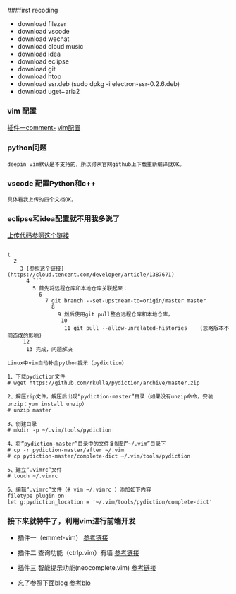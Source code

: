 ###first recoding

- download filezer
- download vscode
- download wechat
- download cloud music
- download idea
- download eclipse
- download git
- download htop
- download ssr.deb (sudo dpkg -i electron-ssr-0.2.6.deb) 
- download uget+aria2

### vim 配置
[插件一comment-](https://github.com/wincent/command-t/blob/master/doc/command-t.txt)
[vim配置](www.jianshu.com/p/0a3508fde49d)

### python问题
```
deepin vim默认是不支持的，所以得从官网github上下载重新编译就OK。
```

### vscode 配置Python和c++
```
具体看我上传的四个文档OK。

```
### eclipse和idea配置就不用我多说了

[上传代码参照这个链接](https://cloud.tencent.com/developer/article/1387671)

```

t                                                                                                                                      
  2 
    3 [参照这个链接](https://cloud.tencent.com/developer/article/1387671)
	  4 ```
	    5 首先将远程仓库和本地仓库关联起来：
		  6 
		    7 git branch --set-upstream-to=origin/master master
			  8 
			    9 然后使用git pull整合远程仓库和本地仓库，
				 10 
				  11 git pull --allow-unrelated-histories    (忽略版本不同造成的影响)
	 12 
	  13 完成，问题解决

```

```
Linux中vim自动补全python提示（pydiction）

1、下载pydiction文件
# wget https://github.com/rkulla/pydiction/archive/master.zip

2、解压zip文件，解压后出现“pydiction-master”目录（如果没有unzip命令，安装unzip：yum install unzip）
# unzip master

3、创建目录
# mkdir -p ~/.vim/tools/pydiction

4、将“pydiction-master”目录中的文件复制到“~/.vim”目录下
# cp -r pydiction-master/after ~/.vim
# cp pydiction-master/complete-dict ~/.vim/tools/pydiction

5、建立“.vimrc”文件
# touch ~/.vimrc

6、编辑“.vimrc”文件（# vim ~/.vimrc ）添加如下内容
filetype plugin on
let g:pydiction_location = '~/.vim/tools/pydiction/complete-dict'
```
### 接下来就特牛了，利用vim进行前端开发
- 插件一（emmet-vim）
[参考链接](https://github.com/mattn/emmet-vim)

- 插件二 查询功能（ctrlp.vim）有墙
[参考链接](http://kien.github.io/ctrlp.vim/)

- 插件三 智能提示功能(neocomplete.vim)
[参考链接](https://github.com/Shougo/neocomplcache.vim)

- 忘了参照下面blog
[参考blo](https://www.cnblogs.com/lxg0/p/vim.html)

